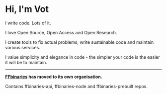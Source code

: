 # Hi, I'm Vot

I write code. Lots of it.

I love Open Source, Open Access and Open Research.

I create tools to fix actual problems, write sustainable code and maintain various services.

I value simplicity and elegance in code - the simpler your code is the easier it will be to maintain.

---

**[FFbinaries](https://github.com/ffbinaries) has moved to its own organisation.**

Contains ffbinaries-api, ffbinaries-node and ffbinaries-prebuilt repos.

<!--
I created a few organisations recently to group my repos in a better way.

- [FFbinaries](https://github.com/ffbinaries) - ffbinaries-api, ffbinaries-node and ffbinaries-prebuilt finally got their own organisation
- [VotHub](https://github.com/vothub) - my web services and libs grouped together - includes Media Extractor API (previously _URLGent_), Media Converter API (previously _Great Converto_), Traffic Manager Hub + Agent (names stay the same) and HostIdent API (previously _Cyberpolice Lookup_)
- [OpenCoreCMS](https://github.com/OpenCoreCMS) - one more rename (previously _Open Publishing Platform_)
-->
